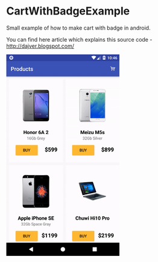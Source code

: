 # CartWithBadgeExample

Small example of how to make cart with badge in android.

You can find here article which explains this source code - http://dajver.blogspot.com/

<img src=https://github.com/dajver/CartWithBadgeExample/blob/master/images/example.gif width=300 />
